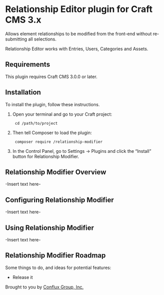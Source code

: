 # Relationship Editor plugin for Craft CMS 3.x

Allows element relationships to be modified from the front-end without re-submitting all selections.

Relationship Editor works with Entries, Users, Categories and Assets.

## Requirements

This plugin requires Craft CMS 3.0.0 or later.

## Installation

To install the plugin, follow these instructions.

1. Open your terminal and go to your Craft project:

        cd /path/to/project

2. Then tell Composer to load the plugin:

        composer require /relationship-modifier

3. In the Control Panel, go to Settings → Plugins and click the “Install” button for Relationship Modifier.

## Relationship Modifier Overview

-Insert text here-

## Configuring Relationship Modifier

-Insert text here-

## Using Relationship Modifier

-Insert text here-

## Relationship Modifier Roadmap

Some things to do, and ideas for potential features:

* Release it

Brought to you by [Conflux Group, Inc.](https://confluxgroup.com)
